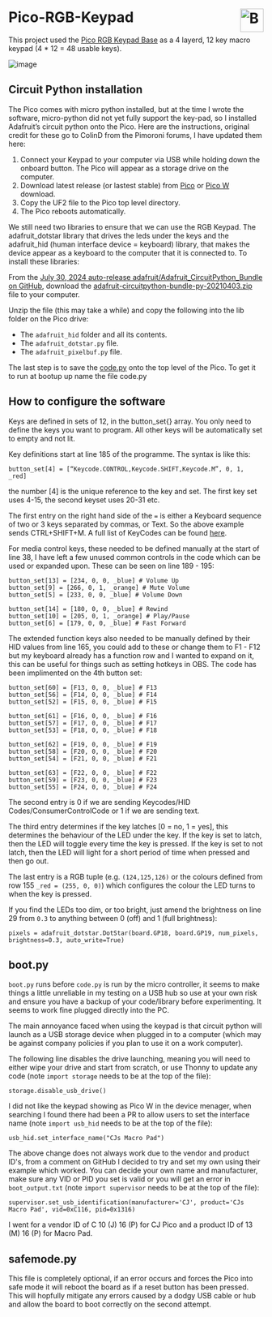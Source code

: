 # Pico-RGB-Keypad <a href='https://ko-fi.com/christianjameswatkins' target='_blank'><img height='35' align='right' style='border:0px;height:46px;' src='https://az743702.vo.msecnd.net/cdn/kofi3.png?v=1' border='0' alt='Buy Me a Coffee at ko-fi.com' /></a>

This project used the [Pico RGB Keypad Base](https://shop.pimoroni.com/products/pico-rgb-keypad-base?variant=32369517166675) as a 4 layerd, 12 key macro keypad (4 * 12 = 48 usable keys).

![image](https://github.com/user-attachments/assets/438fed37-d691-4ad6-a2e1-42421bc10cae)

## Circuit Python installation
The Pico comes with micro python installed, but at the time I wrote the software, micro-python did not yet fully support the key-pad, so I installed Adafruit’s circuit python onto the Pico. Here are the instructions, original credit for these go to ColinD from the Pimoroni forums, I have updated them here:

1. Connect your Keypad to your computer via USB while holding down the onboard button. The Pico will appear as a storage drive on the computer.
2. Download latest release (or lastest stable) from [Pico](https://circuitpython.org/board/raspberry_pi_pico/) or [Pico W](https://circuitpython.org/board/raspberry_pi_pico_w/) download.
3. Copy the UF2 file to the Pico top level directory.
4. The Pico reboots automatically.

We still need two libraries to ensure that we can use the RGB Keypad. The adafruit_dotstar library that drives the leds under the keys and the adafruit_hid (human interface device = keyboard) library, that makes the device appear as a keyboard to the computer that it is connected to. To install these libraries:

From the [July 30, 2024 auto-release adafruit/Adafruit_CircuitPython_Bundle on GitHub](https://github.com/adafruit/Adafruit_CircuitPython_Bundle/releases/tag/20240730), download the [adafruit-circuitpython-bundle-py-20210403.zip](https://github.com/adafruit/Adafruit_CircuitPython_Bundle/releases/download/20240730/adafruit-circuitpython-bundle-py-20240730.zip) file to your computer.

Unzip the file (this may take a while) and copy the following into the lib folder on the Pico drive:
- The `adafruit_hid` folder and all its contents.
- The `adafruit_dotstar.py` file.
- The `adafruit_pixelbuf.py` file.

The last step is to save the [code.py](code.py) onto the top level of the Pico. To get it to run at bootup up name the file code.py

## How to configure the software
Keys are defined in sets of 12, in the button_set{} array. You only need to define the keys you want to program. All other keys will be automatically set to empty and not lit.

Key definitions start at line 185 of the programme. The syntax is like this:

`button_set[4] = [“Keycode.CONTROL,Keycode.SHIFT,Keycode.M”, 0, 1, _red]`

the number [4] is the unique reference to the key and set. The first key set uses 4-15, the second keyset uses 20-31 etc.

The first entry on the right hand side of the `=` is either a Keyboard sequence of two or 3 keys separated by commas, or Text. So the above example sends CTRL+SHIFT+M. A full list of KeyCodes can be found [here](https://circuitpython.readthedocs.io/projects/hid/en/latest/api.html#adafruit-hid-keycode-keycode).

For media control keys, these needed to be defined manually at the start of line 38, I have left a few unused common controls in the code which can be used or expanded upon. These can be seen on line 189 - 195:

```
button_set[13] = [234, 0, 0, _blue] # Volume Up
button_set[9] = [266, 0, 1, _orange] # Mute Volume
button_set[5] = [233, 0, 0, _blue] # Volume Down

button_set[14] = [180, 0, 0, _blue] # Rewind
button_set[10] = [205, 0, 1, _orange] # Play/Pause
button_set[6] = [179, 0, 0, _blue] # Fast Forward
```

The extended function keys also needed to be manually defined by their HID values from line 165, you could add to these or change them to F1 - F12 but my keyboard already has a function row and I wanted to expand on it, this can be useful for things such as setting hotkeys in OBS. The code has been implimented on the 4th button set:

```
button_set[60] = [F13, 0, 0, _blue] # F13
button_set[56] = [F14, 0, 0, _blue] # F14
button_set[52] = [F15, 0, 0, _blue] # F15

button_set[61] = [F16, 0, 0, _blue] # F16
button_set[57] = [F17, 0, 0, _blue] # F17
button_set[53] = [F18, 0, 0, _blue] # F18

button_set[62] = [F19, 0, 0, _blue] # F19
button_set[58] = [F20, 0, 0, _blue] # F20
button_set[54] = [F21, 0, 0, _blue] # F21

button_set[63] = [F22, 0, 0, _blue] # F22
button_set[59] = [F23, 0, 0, _blue] # F23
button_set[55] = [F24, 0, 0, _blue] # F24
```

The second entry is 0 if we are sending Keycodes/HID Codes/ConsumerControlCode or 1 if we are sending text.

The third entry determines if the key latches [0 = no, 1 = yes], this determines the behaviour of the LED under the key. If the key is set to latch, then the LED will toggle every time the key is pressed. If the key is set to not latch, then the LED will light for a short period of time when pressed and then go out.

The last entry is a RGB tuple (e.g. `(124,125,126)` or the colours defined from row 155 `_red = (255, 0, 0)`) which configures the colour the LED turns to when the key is pressed.

If you find the LEDs too dim, or too bright, just amend the brightness on line 29 from `0.3` to anything between 0 (off) and 1 (full brightness):

```
pixels = adafruit_dotstar.DotStar(board.GP18, board.GP19, num_pixels, brightness=0.3, auto_write=True)
```

## boot.py
`boot.py` runs before `code.py` is run by the micro controller, it seems to make things a little unreliable in my testing on a USB hub so use at your own risk and ensure you have a backup of your code/library before experimenting. It seems to work fine plugged directly into the PC.

The main annoyance faced when using the keypad is that circuit python will launch as a USB storage device when plugged in to a computer (which may be against company policies if you plan to use it on a work computer).

The following line disables the drive launching, meaning you will need to either wipe your drive and start from scratch, or use Thonny to update any code (note `import storage` needs to be at the top of the file):
```
storage.disable_usb_drive()  
```

I did not like the keypad showing as Pico W in the device menager, when searching I found there had been a PR to allow users to set the interface name (note `import usb_hid` needs to be at the top of the file):
```
usb_hid.set_interface_name("CJs Macro Pad")
```

The above change does not always work due to the vendor and product ID's, from a comment on GitHub I decided to try and set my own using their example which worked. You can decide your own name and manufacturer, make sure any VID or PID you set is valid or you will get an error in `boot_output.txt` (note `import supervisor` needs to be at the top of the file):
```
supervisor.set_usb_identification(manufacturer='CJ', product='CJs Macro Pad', vid=0xC116, pid=0x1316)
```
I went for a vendor ID of C 10 (J) 16 (P) for CJ Pico and a product ID of 13 (M) 16 (P) for Macro Pad.

## safemode.py
This file is completely optional, if an error occurs and forces the Pico into safe mode it will reboot the board as if a reset button has been pressed. This will hopfully mitigate any errors caused by a dodgy USB cable or hub and allow the board to boot correctly on the second attempt.
